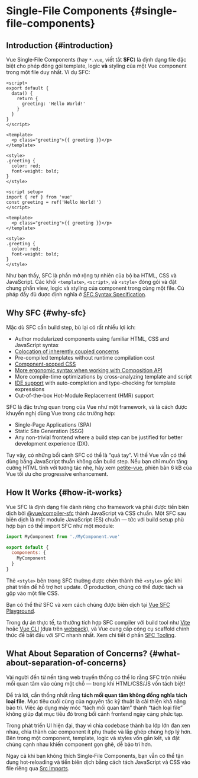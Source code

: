 # Single-File Components {#single-file-components}

## Introduction {#introduction}

Vue Single‑File Components (hay `*.vue`, viết tắt **SFC**) là định dạng file đặc biệt cho phép đóng gói template, logic **và** styling của một Vue component trong một file duy nhất. Ví dụ SFC:

<div class="options-api">

```vue
<script>
export default {
  data() {
    return {
      greeting: 'Hello World!'
    }
  }
}
</script>

<template>
  <p class="greeting">{{ greeting }}</p>
</template>

<style>
.greeting {
  color: red;
  font-weight: bold;
}
</style>
```

</div>

<div class="composition-api">

```vue
<script setup>
import { ref } from 'vue'
const greeting = ref('Hello World!')
</script>

<template>
  <p class="greeting">{{ greeting }}</p>
</template>

<style>
.greeting {
  color: red;
  font-weight: bold;
}
</style>
```

</div>

Như bạn thấy, SFC là phần mở rộng tự nhiên của bộ ba HTML, CSS và JavaScript. Các khối `<template>`, `<script>`, và `<style>` đóng gói và đặt chung phần view, logic và styling của component trong cùng một file. Cú pháp đầy đủ được định nghĩa ở [SFC Syntax Specification](/api/sfc-spec).

## Why SFC {#why-sfc}

Mặc dù SFC cần build step, bù lại có rất nhiều lợi ích:

- Author modularized components using familiar HTML, CSS and JavaScript syntax
- [Colocation of inherently coupled concerns](#what-about-separation-of-concerns)
- Pre-compiled templates without runtime compilation cost
- [Component-scoped CSS](/api/sfc-css-features)
- [More ergonomic syntax when working with Composition API](/api/sfc-script-setup)
- More compile-time optimizations by cross-analyzing template and script
- [IDE support](/guide/scaling-up/tooling#ide-support) with auto-completion and type-checking for template expressions
- Out-of-the-box Hot-Module Replacement (HMR) support

SFC là đặc trưng quan trọng của Vue như một framework, và là cách được khuyến nghị dùng Vue trong các trường hợp:

- Single-Page Applications (SPA)
- Static Site Generation (SSG)
- Any non-trivial frontend where a build step can be justified for better development experience (DX).

Tuy vậy, có những bối cảnh SFC có thể là “quá tay”. Vì thế Vue vẫn có thể dùng bằng JavaScript thuần không cần build step. Nếu bạn chỉ muốn tăng cường HTML tĩnh với tương tác nhẹ, hãy xem [petite-vue](https://github.com/vuejs/petite-vue), phiên bản 6 kB của Vue tối ưu cho progressive enhancement.

## How It Works {#how-it-works}

Vue SFC là định dạng file dành riêng cho framework và phải được tiền biên dịch bởi [@vue/compiler-sfc](https://github.com/vuejs/core/tree/main/packages/compiler-sfc) thành JavaScript và CSS chuẩn. Một SFC sau biên dịch là một module JavaScript (ES) chuẩn — tức với build setup phù hợp bạn có thể import SFC như một module:

```js
import MyComponent from './MyComponent.vue'

export default {
  components: {
    MyComponent
  }
}
```

Thẻ `<style>` bên trong SFC thường được chèn thành thẻ `<style>` gốc khi phát triển để hỗ trợ hot update. Ở production, chúng có thể được tách và gộp vào một file CSS.

Bạn có thể thử SFC và xem cách chúng được biên dịch tại [Vue SFC Playground](https://play.vuejs.org/).

Trong dự án thực tế, ta thường tích hợp SFC compiler với build tool như [Vite](https://vitejs.dev/) hoặc [Vue CLI](http://cli.vuejs.org/) (dựa trên [webpack](https://webpack.js.org/)), và Vue cung cấp công cụ scaffold chính thức để bắt đầu với SFC nhanh nhất. Xem chi tiết ở phần [SFC Tooling](/guide/scaling-up/tooling).

## What About Separation of Concerns? {#what-about-separation-of-concerns}

Vài người đến từ nền tảng web truyền thống có thể lo rằng SFC trộn nhiều mối quan tâm vào cùng một chỗ — trong khi HTML/CSS/JS vốn tách biệt!

Để trả lời, cần thống nhất rằng **tách mối quan tâm không đồng nghĩa tách loại file**. Mục tiêu cuối cùng của nguyên tắc kỹ thuật là cải thiện khả năng bảo trì. Việc áp dụng máy móc “tách mối quan tâm” thành “tách loại file” không giúp đạt mục tiêu đó trong bối cảnh frontend ngày càng phức tạp.

Trong phát triển UI hiện đại, thay vì chia codebase thành ba lớp lớn đan xen nhau, chia thành các component ít phụ thuộc và lắp ghép chúng hợp lý hơn. Bên trong một component, template, logic và styles vốn gắn kết, và đặt chúng cạnh nhau khiến component gọn ghẽ, dễ bảo trì hơn.

Ngay cả khi bạn không thích Single‑File Components, bạn vẫn có thể tận dụng hot‑reloading và tiền biên dịch bằng cách tách JavaScript và CSS vào file riêng qua [Src Imports](/api/sfc-spec#src-imports).
